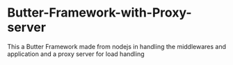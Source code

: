 # Butter-Framework-with-Proxy-server
This a Butter Framework made from nodejs in handling the middlewares and application and a proxy server for load handling 
